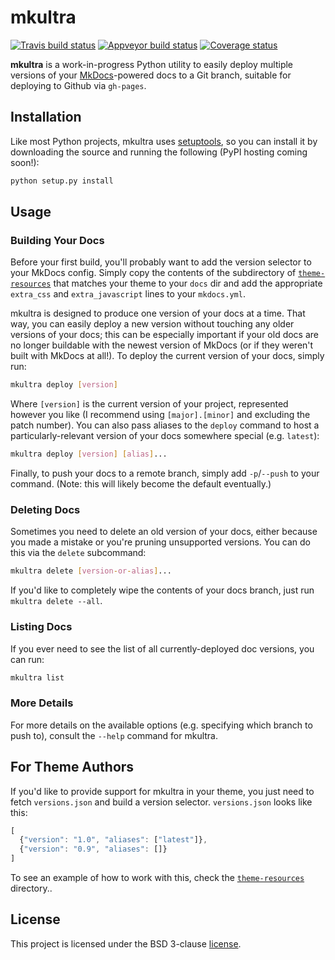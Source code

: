 # mkultra

[![Travis build status][travis-image]][travis-link]
[![Appveyor build status][appveyor-image]][appveyor-link]
[![Coverage status][codecov-image]][codecov-link]

**mkultra** is a work-in-progress Python utility to easily deploy multiple
versions of your [MkDocs](http://www.mkdocs.org)-powered docs to a Git branch,
suitable for deploying to Github via `gh-pages`.

## Installation

Like most Python projects, mkultra uses [setuptools][setuptools], so you can
install it by downloading the source and running the following (PyPI hosting
coming soon!):

```sh
python setup.py install
```

## Usage

### Building Your Docs

Before your first build, you'll probably want to add the version selector to
your MkDocs config. Simply copy the contents of the subdirectory of
[`theme-resources`](theme-resources) that matches your theme to your `docs` dir
and add the appropriate `extra_css` and `extra_javascript` lines to your
`mkdocs.yml`.

mkultra is designed to produce one version of your docs at a time. That way, you
can easily deploy a new version without touching any older versions of your
docs; this can be especially important if your old docs are no longer buildable
with the newest version of MkDocs (or if they weren't built with MkDocs at
all!). To deploy the current version of your docs, simply run:

```sh
mkultra deploy [version]
```

Where `[version]` is the current version of your project, represented however
you like (I recommend using `[major].[minor]` and excluding the patch
number). You can also pass aliases to the `deploy` command to host a
particularly-relevant version of your docs somewhere special (e.g. `latest`):

```sh
mkultra deploy [version] [alias]...
```

Finally, to push your docs to a remote branch, simply add `-p`/`--push` to your
command. (Note: this will likely become the default eventually.)

### Deleting Docs

Sometimes you need to delete an old version of your docs, either because you
made a mistake or you're pruning unsupported versions. You can do this via the
`delete` subcommand:

```sh
mkultra delete [version-or-alias]...
```

If you'd like to completely wipe the contents of your docs branch, just run
`mkultra delete --all`.

### Listing Docs

If you ever need to see the list of all currently-deployed doc versions, you can
run:

```sh
mkultra list
```

### More Details

For more details on the available options (e.g. specifying which branch to push
to), consult the `--help` command for mkultra.

## For Theme Authors

If you'd like to provide support for mkultra in your theme, you just need to
fetch `versions.json` and build a version selector. `versions.json` looks like
this:

```js
[
  {"version": "1.0", "aliases": ["latest"]},
  {"version": "0.9", "aliases": []}
]
```

To see an example of how to work with this, check the
[`theme-resources`](theme-resources) directory..

## License

This project is licensed under the BSD 3-clause [license](LICENSE).

[setuptools]: https://pythonhosted.org/setuptools/
[travis-image]: https://travis-ci.org/jimporter/mkultra.svg?branch=master
[travis-link]: https://travis-ci.org/jimporter/mkultra
[appveyor-image]: https://ci.appveyor.com/api/projects/status/rq4ycpphei6rnfkx/branch/master?svg=true
[appveyor-link]: https://ci.appveyor.com/project/jimporter/mkultra/branch/master
[codecov-image]: https://codecov.io/gh/jimporter/mkultra/branch/master/graph/badge.svg
[codecov-link]: https://codecov.io/gh/jimporter/mkultra

